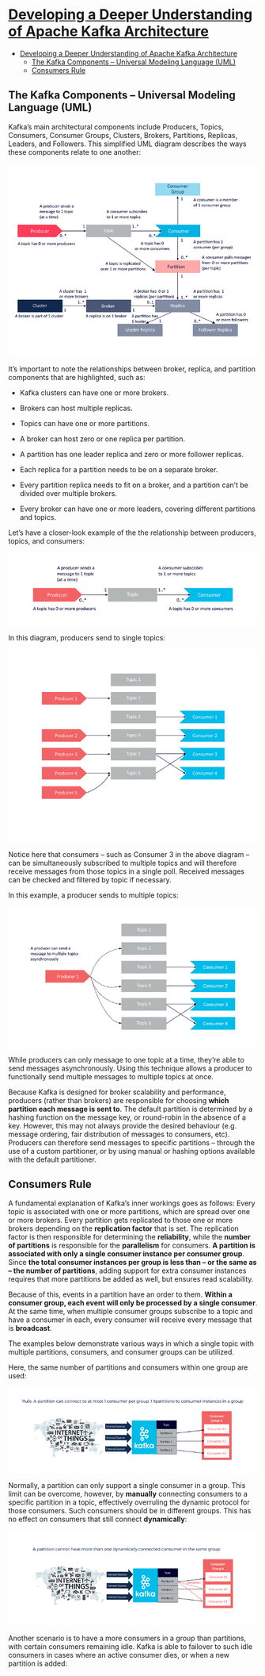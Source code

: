 # [Developing a Deeper Understanding of Apache Kafka Architecture](https://insidebigdata.com/2018/04/12/developing-deeper-understanding-apache-kafka-architecture/)

- [Developing a Deeper Understanding of Apache Kafka Architecture](#developing-a-deeper-understanding-of-apache-kafka-architecture)
  - [The Kafka Components – Universal Modeling Language (UML)](#the-kafka-components--universal-modeling-language-uml)
  - [Consumers Rule](#consumers-rule)

## The Kafka Components – Universal Modeling Language (UML)

Kafka’s main architectural components include Producers, Topics, Consumers, Consumer Groups, Clusters, Brokers, Partitions, Replicas, Leaders, and Followers. This simplified UML diagram describes the ways these components relate to one another:

![fig1](./fig/Developing_a_Deeper_Understanding_of_Apache_Kafka_Architecture/fig1.png)

It’s important to note the relationships between broker, replica, and partition components that are highlighted, such as:

- Kafka clusters can have one or more brokers.

- Brokers can host multiple replicas.

- Topics can have one or more partitions.

- A broker can host zero or one replica per partition.

- A partition has one leader replica and zero or more follower replicas.

- Each replica for a partition needs to be on a separate broker.

- Every partition replica needs to fit on a broker, and a partition can’t be divided over multiple brokers.

- Every broker can have one or more leaders, covering different partitions and topics.

Let’s have a closer-look example of the the relationship between producers, topics, and consumers:

![fig2](./fig/Developing_a_Deeper_Understanding_of_Apache_Kafka_Architecture/fig2.png)

In this diagram, producers send to single topics:

![fig3](./fig/Developing_a_Deeper_Understanding_of_Apache_Kafka_Architecture/fig3.png)

Notice here that consumers – such as Consumer 3 in the above diagram – can be simultaneously subscribed to multiple topics and will therefore receive messages from those topics in a single poll. Received messages can be checked and filtered by topic if necessary.

In this example, a producer sends to multiple topics:

![fig4](./fig/Developing_a_Deeper_Understanding_of_Apache_Kafka_Architecture/fig4.png)

While producers can only message to one topic at a time, they’re able to send messages asynchronously. Using this technique allows a producer to functionally send multiple messages to multiple topics at once.

Because Kafka is designed for broker scalability and performance, producers (rather than brokers) are responsible for choosing **which partition each message is sent to**.  The default partition is determined by a hashing function on the message key, or round-robin in the absence of a key. However, this may not always provide the desired behaviour (e.g. message ordering, fair distribution of messages to consumers, etc). Producers can therefore send messages to specific partitions – through the use of a custom partitioner, or by using manual or hashing options available with the default partitioner.

## Consumers Rule

A fundamental explanation of Kafka’s inner workings goes as follows: Every topic is associated with one or more partitions, which are spread over one or more brokers. Every partition gets replicated to those one or more brokers depending on the **replication factor** that is set. The replication factor is then responsible for determining the **reliability**, while the **number of partitions** is responsible for the **parallelism** for consumers. **A partition is associated with only a single consumer instance per consumer group**. Since **the total consumer instances per group is less than – or the same as – the number of partitions**, adding support for extra consumer instances requires that more partitions be added as well, but ensures read scalability.

Because of this, events in a partition have an order to them. **Within a consumer group, each event will only be processed by a single consumer**. At the same time, when multiple consumer groups subscribe to a topic and have a consumer in each, every consumer will receive every message that is **broadcast**.

The examples below demonstrate various ways in which a single topic with multiple partitions, consumers, and consumer groups can be utilized.

Here, the same number of partitions and consumers within one group are used:

![fig5](./fig/Developing_a_Deeper_Understanding_of_Apache_Kafka_Architecture/fig5.png)

Normally, a partition can only support a single consumer in a group. This limit can be overcome, however, by **manually** connecting consumers to a specific partition in a topic, effectively overruling the dynamic protocol for those consumers. Such consumers should be in different groups. This has no effect on consumers that still connect **dynamically**:

![fig6](./fig/Developing_a_Deeper_Understanding_of_Apache_Kafka_Architecture/fig6.png)

Another scenario is to have a more consumers in a group than partitions, with certain consumers remaining idle. Kafka is able to failover to such idle consumers in cases where an active consumer dies, or when a new partition is added:

